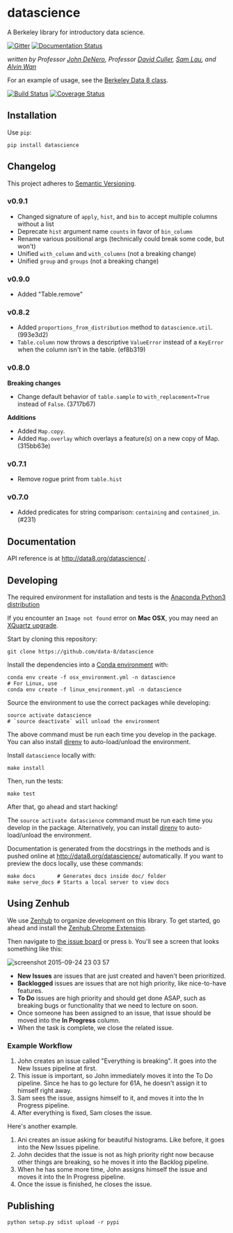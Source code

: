 # datascience

A Berkeley library for introductory data science.

[![Gitter](https://badges.gitter.im/Join%20Chat.svg)](https://gitter.im/dsten/datascience?utm_source=badge&utm_medium=badge&utm_campaign=pr-badge)
[![Documentation Status](https://readthedocs.org/projects/datascience/badge/?version=master)](http://datascience.readthedocs.org/en/master/?badge=master)


*written by Professor [John DeNero](http://denero.org), Professor
[David Culler](http://www.cs.berkeley.edu/~culler),
[Sam Lau](https://github.com/samlau95), and [Alvin Wan](http://alvinwan.com)*

For an example of usage, see the [Berkeley Data 8 class](http://data8.org/).

[![Build Status](https://travis-ci.org/data-8/datascience.svg?branch=master)](https://travis-ci.org/data-8/datascience)
[![Coverage Status](https://coveralls.io/repos/dsten/datascience/badge.svg?branch=master&service=github)](https://coveralls.io/github/dsten/datascience?branch=master)

## Installation

Use `pip`:

```
pip install datascience
```

## Changelog

This project adheres to [Semantic Versioning](http://semver.org/).

### v0.9.1

- Changed signature of `apply`, `hist`, and `bin` to accept multiple columns without a list
- Deprecate `hist` argument name `counts` in favor of `bin_column`
- Rename various positional args (technically could break some code, but won't)
- Unified `with_column` and `with_columns` (not a breaking change)
- Unified `group` and `groups` (not a breaking change)

### v0.9.0
- Added "Table.remove"

### v0.8.2

- Added `proportions_from_distribution` method to `datascience.util`.
  (993e3d2)
- `Table.column` now throws a descriptive `ValueError` instead of a `KeyError`
  when the column isn't in the table. (ef8b319)

### v0.8.0
**Breaking changes**

- Change default behavior of `table.sample` to `with_replacement=True` instead
  of `False`. (3717b67)

**Additions**

- Added `Map.copy`.
- Added `Map.overlay` which overlays a feature(s) on a new copy of Map.
  (315bb63e)

### v0.7.1
- Remove rogue print from `table.hist`

### v0.7.0
- Added predicates for string comparison: `containing` and `contained_in`. (#231)

## Documentation

API reference is at http://data8.org/datascience/ .

## Developing

The required environment for installation and tests is the
[Anaconda Python3 distribution](http://continuum.io/downloads#py34)

If you encounter an `Image not found` error on **Mac OSX**, you may need an
[XQuartz upgrade](http://xquartz.macosforge.org/landing/).

Start by cloning this repository:

    git clone https://github.com/data-8/datascience

Install the dependencies into a [Conda environment][envs] with:

    conda env create -f osx_environment.yml -n datascience
    # For Linux, use
    conda env create -f linux_environment.yml -n datascience

[envs]: http://conda.pydata.org/docs/using/envs.html

Source the environment to use the correct packages while developing:

    source activate datascience
    # `source deactivate` will unload the environment

The above command must be run each time you develop in the package. You can also
install [direnv][direnv] to auto-load/unload the environment.

[direnv]: http://direnv.net/

Install `datascience` locally with:

    make install

Then, run the tests:

    make test

After that, go ahead and start hacking!

The `source activate datascience` command must be run each time you develop in
the package. Alternatively, you can install [direnv][direnv] to auto-load/unload
the environment.

Documentation is generated from the docstrings in the methods and is pushed online
at http://data8.org/datascience/ automatically. If you want to preview the docs
locally, use these commands:

    make docs       # Generates docs inside doc/ folder
    make serve_docs # Starts a local server to view docs

## Using Zenhub

We use [Zenhub](https://www.zenhub.io/) to organize development on this library.
To get started, go ahead and install the [Zenhub Chrome Extension][zenhub-extension].

[zenhub-extension]: https://chrome.google.com/webstore/detail/zenhub-for-github/ogcgkffhplmphkaahpmffcafajaocjbd?hl=en-US

Then navigate to [the issue board](#boards) or press `b`. You'll see a screen
that looks something like this:

![screenshot 2015-09-24 23 03 57](https://cloud.githubusercontent.com/assets/2468904/10094128/ddc05b92-6310-11e5-9a23-d51216370e89.png)

- **New Issues** are issues that are just created and haven't been prioritized.
- **Backlogged** issues are issues that are not high priority, like nice-to-have
features.
- **To Do** issues are high priority and should get done ASAP, such as
breaking bugs or functionality that we need to lecture on soon.
- Once someone has been assigned to an issue, that issue should be moved into
the **In Progress** column.
- When the task is complete, we close the related issue.

### Example Workflow

1. John creates an issue called "Everything is breaking". It goes into the New
Issues pipeline at first.
2. This issue is important, so John immediately moves it into the To Do
pipeline. Since he has to go lecture for 61A, he doesn't assign it to himself
right away.
3. Sam sees the issue, assigns himself to it, and moves it into the In Progress
pipeline.
4. After everything is fixed, Sam closes the issue.

Here's another example.

1. Ani creates an issue asking for beautiful histograms. Like before, it goes
into the New Issues pipeline.
2. John decides that the issue is not as high priority right now because other
things are breaking, so he moves it into the Backlog pipeline.
3. When he has some more time, John assigns himself the issue and moves it into
the In Progress pipeline.
4. Once the issue is finished, he closes the issue.

## Publishing

```
python setup.py sdist upload -r pypi
```
